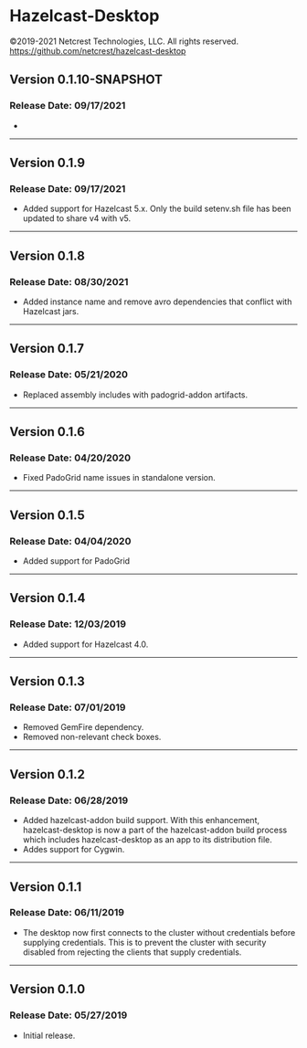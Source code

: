 # Hazelcast-Desktop

©2019-2021 Netcrest Technologies, LLC. All rights reserved.
https://github.com/netcrest/hazelcast-desktop

## Version 0.1.10-SNAPSHOT

### Release Date: 09/17/2021

- 

----

## Version 0.1.9

### Release Date: 09/17/2021

- Added support for Hazelcast 5.x. Only the build setenv.sh file has been updated to share v4 with v5.

----

## Version 0.1.8

### Release Date: 08/30/2021

- Added instance name and remove avro dependencies that conflict with Hazelcast jars.

----

## Version 0.1.7

### Release Date: 05/21/2020

- Replaced assembly includes with padogrid-addon artifacts.

----

## Version 0.1.6

### Release Date: 04/20/2020

- Fixed PadoGrid name issues in standalone version.

----

## Version 0.1.5

### Release Date: 04/04/2020

- Added support for PadoGrid

----

## Version 0.1.4

### Release Date: 12/03/2019

- Added support for Hazelcast 4.0.

----

## Version 0.1.3

### Release Date: 07/01/2019

- Removed GemFire dependency.
- Removed non-relevant check boxes.

----

## Version 0.1.2

### Release Date: 06/28/2019

- Added hazelcast-addon build support. With this enhancement, hazelcast-desktop
  is now a part of the hazelcast-addon build process which includes 
  hazelcast-desktop as an app to its distribution file.
- Addes support for Cygwin.

----

## Version 0.1.1
### Release Date: 06/11/2019

- The desktop now first connects to the cluster without credentials before supplying
  credentials. This is to prevent the cluster with security disabled from rejecting 
  the clients that supply credentials.

----

## Version 0.1.0
### Release Date: 05/27/2019

- Initial release.
